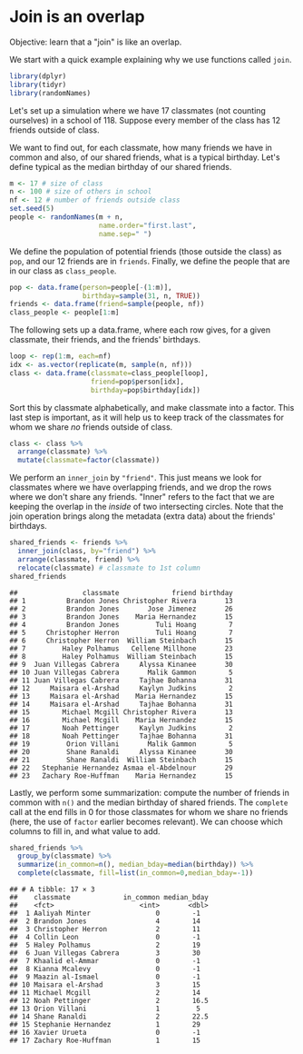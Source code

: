 # Join is an overlap

Objective: learn that a "join" is like an overlap.

We start with a quick example explaining why we use functions called
`join`.


```r
library(dplyr)
library(tidyr)
library(randomNames)
```

Let's set up a simulation where we have 17 classmates (not counting
ourselves) in a school of 118. Suppose every member of the class has
12 friends outside of class. 

We want to find out, for each classmate, how many friends we have in
common and also, of our shared friends, what is a typical birthday.
Let's define typical as the median birthday of our shared friends.


```r
m <- 17 # size of class
n <- 100 # size of others in school
nf <- 12 # number of friends outside class
set.seed(5)
people <- randomNames(m + n,
                      name.order="first.last",
                      name.sep=" ")
```

We define the population of potential friends (those outside the
class) as `pop`, and our 12 friends are in `friends`. Finally, we
define the people that are in our class as `class_people`.


```r
pop <- data.frame(person=people[-(1:m)],
                  birthday=sample(31, n, TRUE))
friends <- data.frame(friend=sample(people, nf))
class_people <- people[1:m]
```

The following sets up a data.frame, where each row gives, for a given
classmate, their friends, and the friends' birthdays.


```r
loop <- rep(1:m, each=nf)
idx <- as.vector(replicate(m, sample(n, nf)))
class <- data.frame(classmate=class_people[loop],
                    friend=pop$person[idx],
                    birthday=pop$birthday[idx])
```

Sort this by classmate alphabetically, and make classmate into a
factor. This last step is important, as it will help us to keep track
of the classmates for whom we share _no_ friends outside of class.


```r
class <- class %>%
  arrange(classmate) %>%
  mutate(classmate=factor(classmate))
```

We perform an `inner_join` by `"friend"`. This just means we look for
classmates where we have overlapping friends, and we drop the rows
where we don't share any friends. "Inner" refers to the fact that we
are keeping the overlap in the _inside_ of two intersecting circles.
Note that the join operation brings along the metadata (extra data)
about the friends' birthdays.


```r
shared_friends <- friends %>%
  inner_join(class, by="friend") %>%
  arrange(classmate, friend) %>%
  relocate(classmate) # classmate to 1st column
shared_friends
```

```
##                classmate             friend birthday
## 1          Brandon Jones Christopher Rivera       13
## 2          Brandon Jones       Jose Jimenez       26
## 3          Brandon Jones    Maria Hernandez       15
## 4          Brandon Jones         Tuli Hoang        7
## 5     Christopher Herron         Tuli Hoang        7
## 6     Christopher Herron  William Steinbach       15
## 7         Haley Polhamus   Cellene Millhone       23
## 8         Haley Polhamus  William Steinbach       15
## 9  Juan Villegas Cabrera     Alyssa Kinanee       30
## 10 Juan Villegas Cabrera       Malik Gammon        5
## 11 Juan Villegas Cabrera     Tajhae Bohanna       31
## 12     Maisara el-Arshad     Kaylyn Judkins        2
## 13     Maisara el-Arshad    Maria Hernandez       15
## 14     Maisara el-Arshad     Tajhae Bohanna       31
## 15        Michael Mcgill Christopher Rivera       13
## 16        Michael Mcgill    Maria Hernandez       15
## 17        Noah Pettinger     Kaylyn Judkins        2
## 18        Noah Pettinger     Tajhae Bohanna       31
## 19         Orion Villani       Malik Gammon        5
## 20         Shane Ranaldi     Alyssa Kinanee       30
## 21         Shane Ranaldi  William Steinbach       15
## 22   Stephanie Hernandez Asmaa el-Abdelnour       29
## 23   Zachary Roe-Huffman    Maria Hernandez       15
```

Lastly, we perform some summarization: compute the number of friends
in common with `n()` and the median birthday of shared friends. The
`complete` call at the end fills in 0 for those classmates for
whom we share no friends (here, the use of `factor` earlier becomes
relevant). We can choose which columns to fill in, and what value to 
add.


```r
shared_friends %>%
  group_by(classmate) %>%
  summarize(in_common=n(), median_bday=median(birthday)) %>%
  complete(classmate, fill=list(in_common=0,median_bday=-1))
```

```
## # A tibble: 17 × 3
##    classmate             in_common median_bday
##    <fct>                     <int>       <dbl>
##  1 Aaliyah Minter                0        -1  
##  2 Brandon Jones                 4        14  
##  3 Christopher Herron            2        11  
##  4 Collin Leon                   0        -1  
##  5 Haley Polhamus                2        19  
##  6 Juan Villegas Cabrera         3        30  
##  7 Khaalid el-Ammar              0        -1  
##  8 Kianna Mcalevy                0        -1  
##  9 Maazin al-Ismael              0        -1  
## 10 Maisara el-Arshad             3        15  
## 11 Michael Mcgill                2        14  
## 12 Noah Pettinger                2        16.5
## 13 Orion Villani                 1         5  
## 14 Shane Ranaldi                 2        22.5
## 15 Stephanie Hernandez           1        29  
## 16 Xavier Urueta                 0        -1  
## 17 Zachary Roe-Huffman           1        15
```

